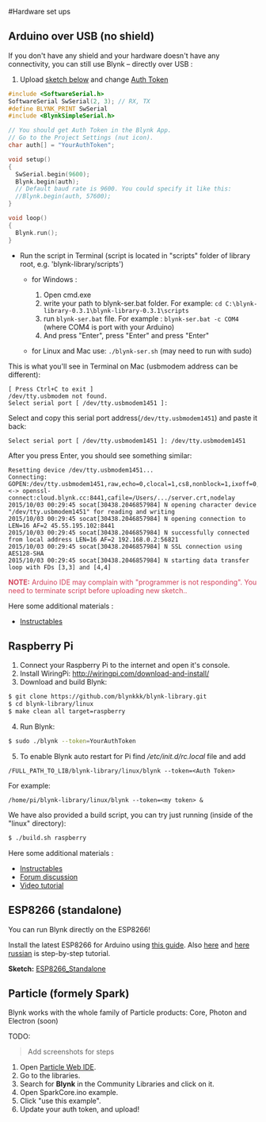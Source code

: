 #Hardware set ups
## Arduino over USB (no shield)
If you don't have any shield and your hardware doesn't have any connectivity, you can still use Blynk – directly over USB :

1. Upload [sketch below](https://github.com/blynkkk/blynk-library/blob/master/examples/BoardsAndShields/Arduino_Serial_USB/Arduino_Serial_USB.ino) 
and change [Auth Token](http://blynkkk.github.io/#getting-started-getting-started-with-application-4-auth-token)

```cpp
#include <SoftwareSerial.h>
SoftwareSerial SwSerial(2, 3); // RX, TX
#define BLYNK_PRINT SwSerial
#include <BlynkSimpleSerial.h>

// You should get Auth Token in the Blynk App.
// Go to the Project Settings (nut icon).
char auth[] = "YourAuthToken";

void setup()
{
  SwSerial.begin(9600);
  Blynk.begin(auth);
  // Default baud rate is 9600. You could specify it like this:
  //Blynk.begin(auth, 57600);
}

void loop()
{
  Blynk.run();
}
```

- Run the script in Terminal (script is located in "scripts" folder of library root, e.g. 'blynk-library/scripts')
  - for Windows :
    1. Open cmd.exe
    2. write your path to blynk-ser.bat folder. For example: 
    ```cd C:\blynk-library-0.3.1\blynk-library-0.3.1\scripts```
    3. run ```blynk-ser.bat``` file. For example : ```blynk-ser.bat -c COM4``` (where COM4 is port with your Arduino)
    4. And press "Enter", press "Enter" and press "Enter"
  
  - for Linux and Mac use: ```./blynk-ser.sh``` (may need to run with sudo)

This is what you'll see in Terminal on Mac (usbmodem address can be different):

```
[ Press Ctrl+C to exit ]
/dev/tty.usbmodem not found.
Select serial port [ /dev/tty.usbmodem1451 ]: 
```
Select and copy this serial port address(```/dev/tty.usbmodem1451```) and paste it back:

```
Select serial port [ /dev/tty.usbmodem1451 ]: /dev/tty.usbmodem1451
```

After you press Enter, you should see something similar:

```
Resetting device /dev/tty.usbmodem1451...
Connecting: GOPEN:/dev/tty.usbmodem1451,raw,echo=0,clocal=1,cs8,nonblock=1,ixoff=0,ixon=0,ispeed=9600,ospeed=9600,crtscts=0 <-> openssl-connect:cloud.blynk.cc:8441,cafile=/Users/.../server.crt,nodelay
2015/10/03 00:29:45 socat[30438.2046857984] N opening character device "/dev/tty.usbmodem1451" for reading and writing
2015/10/03 00:29:45 socat[30438.2046857984] N opening connection to LEN=16 AF=2 45.55.195.102:8441
2015/10/03 00:29:45 socat[30438.2046857984] N successfully connected from local address LEN=16 AF=2 192.168.0.2:56821
2015/10/03 00:29:45 socat[30438.2046857984] N SSL connection using AES128-SHA
2015/10/03 00:29:45 socat[30438.2046857984] N starting data transfer loop with FDs [3,3] and [4,4]
```

<span style="color:#D3435C;">**NOTE:** Arduino IDE may complain with "programmer is not responding". You need to terminate script before uploading new sketch.. </span>

Here some additional materials :

- [Instructables](http://www.instructables.com/id/Control-arduino-using-Blynk-over-usb/)


## Raspberry Pi
1. Connect your Raspberry Pi to the internet and open it's console.
2. Install WiringPi: http://wiringpi.com/download-and-install/
3. Download and build Blynk:
```bash
$ git clone https://github.com/blynkkk/blynk-library.git
$ cd blynk-library/linux
$ make clean all target=raspberry
```
4. Run Blynk:
```bash
$ sudo ./blynk --token=YourAuthToken
```
5. To enable Blynk auto restart for Pi find */etc/init.d/rc.local* file and add
```
/FULL_PATH_TO_LIB/blynk-library/linux/blynk --token=<Auth Token> 
```
For example:
``` 
/home/pi/blynk-library/linux/blynk --token=<my token> &
```

We have also provided a build script, you can try just running (inside of the "linux" directory):
```bash
$ ./build.sh raspberry
```

Here some additional materials :

- [Instructables](http://www.instructables.com/id/Blynk-JavaScript-in-20-minutes-Raspberry-Pi-Edison)
- [Forum discussion](http://community.blynk.cc/t/howto-for-raspberry-pi/332)
- [Video tutorial](https://www.youtube.com/watch?v=iSG_8g6KyGE)

## ESP8266 (standalone)

You can run Blynk directly on the ESP8266!

Install the latest ESP8266 for Arduino using [this guide](https://github.com/esp8266/Arduino#installing-with-boards-manager). Also [here](http://www.instructables.com/id/ESP8266-ESP-12Standalone-Blynk-101) and [here russian](http://esp8266.ru/esp8266-blynk) is step-by-step tutorial.

**Sketch:** [ESP8266_Standalone](https://github.com/blynkkk/blynk-library/blob/master/examples/BoardsAndShields/ESP8266_Standalone/ESP8266_Standalone.ino)

## Particle (formely Spark)
Blynk works with the whole family of Particle products: Core, Photon and Electron (soon)

TODO:
>Add screenshots for steps

1. Open [Particle Web IDE](https://build.particle.io/build).
2. Go to the libraries.
3. Search for **Blynk** in the Community Libraries and click on it.
4. Open SparkCore.ino example.
5. Click "use this example".
6. Update your auth token, and upload!

